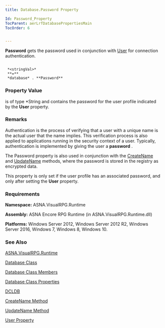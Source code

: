 ```yaml
---
title: Database.Password Property

Id: Password_Property
TocParent: aerLrfDatabasePropertiesMain
TocOrder: 6


---
```


**Password** gets the password used in conjunction with [User](User_Property.html) for connection authentication. 

```

 *<stringVal>* 
 **=** 
 *database* . **Password**  
```

### Property Value
*<stringVal>* is of type *String and contains the password for the user profile indicated by the **User** property. 

### Remarks
Authentication is the process of verifying that a user with a unique name is the actual user that the name implies. This verification process is also applied to applications running in the security context of a user. Typically, authentication is implemented by giving the user a **password** . 

The Password property is also used in conjunction with the [CreateName](CreateName_Method.html) and [UpdateName](UpdateName_Method.html) methods, where the password is stored in the registry as encrypted data. 

This property is only set if the user profile has an associated password, and only after setting the **User** property. 

### Requirements
**Namespace:** ASNA.VisualRPG.Runtime 

**Assembly:** ASNA Encore RPG Runtime (in ASNA.VisualRPG.Runtime.dll) 

**Platforms:** Windows Server 2012, Windows Server 2012 R2, Windows Server 2016, Windows 7, Windows 8, Windows 10. 

### See Also
[ASNA.VisualRPG.Runtime](ecrLrfRuntimeNamespace.html)

[Database Class](Date_Formats.html)

[Database Class Members](ecrLrfDatabasePropertiesMain.html)

[Database Class Properties](ecrLrfDatabasePropertiesMain.html)

[DCLDB](DCLDB.html)

[CreateName Method](CreateName_Method.html)

[UpdateName Method](UpdateName_Method.html)

[User Property](User_Property.html) <br /> 
